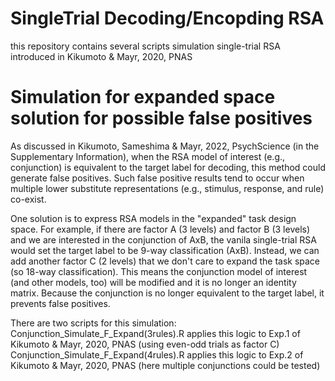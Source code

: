 # SingleTrial Decoding/Encopding RSA
this repository contains several scripts simulation single-trial RSA introduced in Kikumoto & Mayr, 2020, PNAS

# Simulation for expanded space solution for possible false positives
As discussed in Kikumoto, Sameshima & Mayr, 2022, PsychScience (in the Supplementary Information), when the RSA model of interest (e.g., conjunction) is equivalent to the target label for decoding, 
this method could generate false positives. Such false positive results tend to occur when multiple lower substitute representations (e.g., stimulus, response, and rule) co-exist. 

One solution is to express RSA models in the "expanded" task design space. For example, if there are factor A (3 levels) and factor B (3 levels) and we are interested in the conjunction of AxB, the vanila single-trial RSA would set the target label to be 9-way classification (AxB). Instead, we can add another factor C (2 levels) that we don't care to expand the task space (so 18-way classification). This means the conjunction model of interest (and other models, too) will be modified and it is no longer an identity matrix. Because the conjunction is no longer equivalent to the target label, it prevents false positives. 

There are two scripts for this simulation:
Conjunction_Simulate_F_Expand(3rules).R applies this logic to Exp.1 of Kikumoto & Mayr, 2020, PNAS (using even-odd trials as factor C)
Conjunction_Simulate_F_Expand(4rules).R applies this logic to Exp.2 of Kikumoto & Mayr, 2020, PNAS (here multiple conjunctions could be tested)


